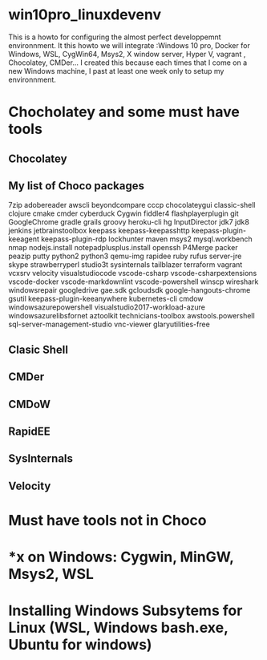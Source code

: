 # win10pro_linuxdevenv
This is a howto for configuring the almost perfect developpemnt environnment. It this howto we will integrate :Windows 10 pro, Docker for Windows, WSL, CygWin64, Msys2, X window server, Hyper V, vagrant , Chocolatey, CMDer... I created this because each times that I come on a new Windows machine, I past at least one week only to setup my environnment.

# Chocholatey and some must have tools
## Chocolatey
## My list of Choco packages
7zip
adobereader
awscli
beyondcompare
cccp
chocolateygui
classic-shell
clojure
cmake
cmder
cyberduck
Cygwin
fiddler4
flashplayerplugin
git
GoogleChrome
gradle
grails
groovy
heroku-cli
hg
InputDirector
jdk7
jdk8
jenkins
jetbrainstoolbox
keepass
keepass-keepasshttp
keepass-plugin-keeagent
keepass-plugin-rdp
lockhunter
maven
msys2
mysql.workbench
nmap
nodejs.install 
notepadplusplus.install 
openssh
P4Merge
packer
peazip
putty
python2
python3
qemu-img
rapidee
ruby
rufus
server-jre
skype
strawberryperl
studio3t
sysinternals
tailblazer
terraform
vagrant
vcxsrv
velocity
visualstudiocode
vscode-csharp
vscode-csharpextensions
vscode-docker
vscode-markdownlint
vscode-powershell
winscp
wireshark
windowsrepair
googledrive gae.sdk gcloudsdk google-hangouts-chrome gsutil keepass-plugin-keeanywhere kubernetes-cli cmdow
 windowsazurepowershell visualstudio2017-workload-azure windowsazurelibsfornet aztoolkit technicians-toolbox awstools.powershell sql-server-management-studio vnc-viewer
 glaryutilities-free
## Clasic Shell
## CMDer
## CMDoW
## RapidEE
## SysInternals
## Velocity

# Must have tools not in Choco


# *x on Windows: Cygwin, MinGW, Msys2, WSL

# Installing **Windows Subsytems for Linux** __(WSL, Windows bash.exe, Ubuntu for windows)__
